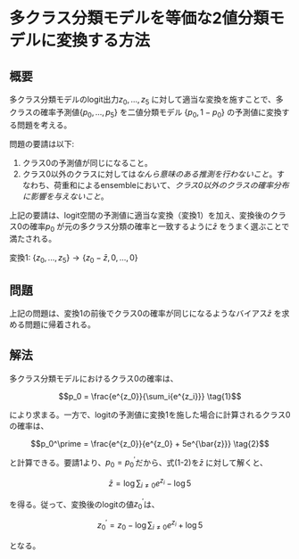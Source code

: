 # 多クラス分類モデルを等価な2値分類モデルに変換する方法

## 概要

多クラス分類モデルのlogit出力$z_0, ..., z_5$ に対して適当な変換を施すことで、多クラスの確率予測値$\{p_0, ..., p_5\}$ を二値分類モデル $\{p_0, 1 - p_0\}$ の予測値に変換する問題を考える。

問題の要請は以下:
1. クラス0の予測値が同じになること。
1. クラス0以外のクラスに対しては*なんら意味のある推測を行わないこと*。すなわち、荷重和によるensembleにおいて、*クラス0以外のクラスの確率分布に影響を与えないこと*。

上記の要請は、logit空間の予測値に適当な変換（変換1）を加え、変換後のクラス0の確率$p_0$ が元の多クラス分類の確率と一致するように$\bar{z}$ をうまく選ぶことで満たされる。

変換1: $\{z_0, ..., z_5\} \rightarrow \{z_0 - \bar{z}, 0, ..., 0\}$

## 問題

上記の問題は、変換1の前後でクラス0の確率が同じになるようなバイアス$\bar{z}$ を求める問題に帰着される。

## 解法

多クラス分類モデルにおけるクラス0の確率は、

$$p_0 = \frac{e^{z_0}}{\sum_i{e^{z_i}}} \tag{1}$$

により求まる。一方で、logitの予測値に変換1を施した場合に計算されるクラス0の確率は、

$$p_0^\prime = \frac{e^{z_0}}{e^{z_0} + 5e^{\bar{z}}} \tag{2}$$

と計算できる。要請1より、$p_0 = p_0^\prime$だから、式(1-2)を$\bar{z}$ に対して解くと、

$$\bar{z} = \log \sum_{i \neq 0}e^{z_i} - \log 5 \tag{3}$$

を得る。従って、変換後のlogitの値$z_0^\prime$は、

$$z_0^\prime = z_0 - \log \sum_{i \neq 0}e^{z_i} + \log 5 \tag{4}$$

となる。